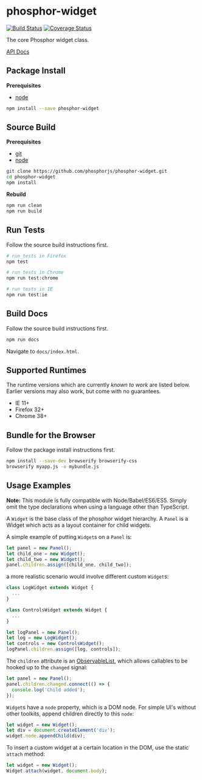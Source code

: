 phosphor-widget
===============

[![Build Status](https://travis-ci.org/phosphorjs/phosphor-widget.svg)](https://travis-ci.org/phosphorjs/phosphor-widget?branch=master)
[![Coverage Status](https://coveralls.io/repos/phosphorjs/phosphor-widget/badge.svg?branch=master&service=github)](https://coveralls.io/github/phosphorjs/phosphor-widget?branch=master)

The core Phosphor widget class.

[API Docs](http://phosphorjs.github.io/phosphor-widget/api/)


Package Install
---------------

**Prerequisites**
- [node](http://nodejs.org/)

```bash
npm install --save phosphor-widget
```


Source Build
------------

**Prerequisites**
- [git](http://git-scm.com/)
- [node](http://nodejs.org/)

```bash
git clone https://github.com/phosphorjs/phosphor-widget.git
cd phosphor-widget
npm install
```

**Rebuild**
```bash
npm run clean
npm run build
```


Run Tests
---------

Follow the source build instructions first.

```bash
# run tests in Firefox
npm test

# run tests in Chrome
npm run test:chrome

# run tests in IE
npm run test:ie
```


Build Docs
----------

Follow the source build instructions first.

```bash
npm run docs
```

Navigate to `docs/index.html`.


Supported Runtimes
------------------

The runtime versions which are currently *known to work* are listed below.
Earlier versions may also work, but come with no guarantees.

- IE 11+
- Firefox 32+
- Chrome 38+


Bundle for the Browser
----------------------

Follow the package install instructions first.

```bash
npm install --save-dev browserify browserify-css
browserify myapp.js -o mybundle.js
```


Usage Examples
--------------

**Note:** This module is fully compatible with Node/Babel/ES6/ES5. Simply
omit the type declarations when using a language other than TypeScript.

A `Widget` is the base class of the phosphor widget hierarchy. A `Panel` is a Widget which acts as a layout container for child widgets.

A simple example of putting `Widget`s on a `Panel` is:

```typescript
let panel = new Panel();
let child_one = new Widget();
let child_two = new Widget();
panel.children.assign([child_one, child_two]);
```

a more realistic scenario would involve different custom `Widget`s:

```typescript
class LogWidget extends Widget {
  ...
}

class ControlsWidget extends Widget {
  ...
}

let logPanel = new Panel();
let log = new LogWidget();
let controls = new ControlsWidget();
logPanel.children.assign([log, controls]);
```

The `children` attribute is an [ObservableList](https://github.com/phosphorjs/phosphor-observablelist), which allows callables to be hooked up to the `changed` signal:

```typescript
let panel = new Panel();
panel.children.changed.connect(() => {
  console.log('Child added');
});
```

`Widget`s have a `node` property, which is a DOM node. For simple UI's without other toolkits, append children directly to this `node`:

```typescript
let widget = new Widget();
let div = document.createElement('div');
widget.node.appendChild(div);
```

To insert a custom widget at a certain location in the DOM, use the static `attach` method:

```typescript
let widget = new Widget();
Widget.attach(widget, document.body);
```
